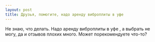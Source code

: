 ```yaml
---
layout: post 
title: Друзья, помогите, надо аренду виброплиты в уфе  
--- 
```

Не знаю, что делать. Надо аренду виброплиты в уфе , а выбрать не могу, да и отзывов плохих много. Может порекомендуете что-то?